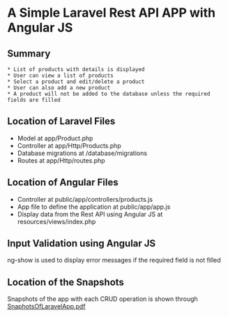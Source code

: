# A Simple Laravel Rest API APP with Angular JS

## Summary
    * List of products with details is displayed 
    * User can view a list of products
    * Select a product and edit/delete a product
    * User can also add a new product
    * A product will not be added to the database unless the required fields are filled

## Location of Laravel Files

* Model at app/Product.php
* Controller at app/Http/Products.php
* Database migrations at /database/migrations
* Routes at app/Http/routes.php


## Location of Angular Files

* Controller at public/app/controllers/products.js
* App file to define the application at public/app/app.js
* Display data from the Rest API using Angular JS at resources/views/index.php

## Input Validation using Angular JS

ng-show is used to display error messages if the required field is not filled 

## Location of the Snapshots

Snapshots of the app with each CRUD operation is shown through [SnaphotsOfLaravelApp.pdf](https://github.com/sarulse/SampleCode/blob/master/productlaravelapp/SnaphotsOfLaravelApp.pdf)


